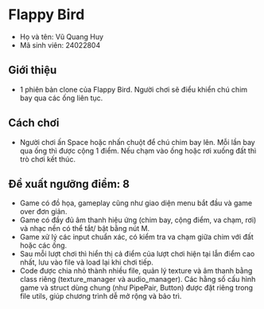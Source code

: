 # Flappy Bird
- Họ và tên: Vũ Quang Huy
- Mã sinh viên: 24022804

## Giới thiệu
- 1 phiên bản clone của Flappy Bird. Người chơi sẽ điểu khiển chú chim bay qua các ống liên tục.

## Cách chơi
- Người chơi ấn Space hoặc nhấn chuột để chú chim bay lên. Mỗi lần bay qua ống thì được cộng 1 điểm. Nếu chạm vào ống hoặc rơi xuống đất thì trò chơi kết thúc.

## Đề xuất ngưỡng điểm: 8
- Game có đồ họa, gameplay cũng như giao diện menu bắt đầu và game over đơn giản.
- Game có đầy đủ âm thanh hiệu ứng (chim bay, cộng điểm, va chạm, rơi) và nhạc nền có thể tắt/ bật bằng nút M.
- Game xử lý các input chuẩn xác, có kiểm tra va chạm giữa chim với đất hoặc các ống.
- Sau mỗi lượt chơi thì hiển thị cả điểm của lượt chơi hiện tại lẫn điểm cao nhất, lưu vào file và load lại khi chơi tiếp. 
- Code được chia nhỏ thành nhiều file, quản lý texture và âm thanh bằng class riêng (texture_manager và audio_manager). Các hằng số cấu hình game và struct dùng chung (như PipePair, Button) được đặt riêng trong file utils, giúp chương trình dễ mở rộng và bảo trì.
